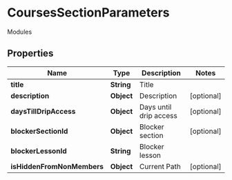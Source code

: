 

# CoursesSectionParameters

Modules

## Properties

| Name | Type | Description | Notes |
|------------ | ------------- | ------------- | -------------|
|**title** | **String** | Title |  |
|**description** | **Object** | Description |  [optional] |
|**daysTillDripAccess** | **Object** | Days until drip access |  [optional] |
|**blockerSectionId** | **Object** | Blocker section |  [optional] |
|**blockerLessonId** | **String** | Blocker lesson |  |
|**isHiddenFromNonMembers** | **Object** | Current Path |  [optional] |



